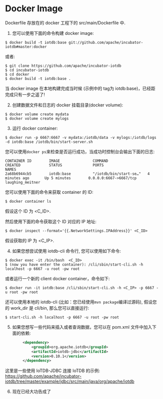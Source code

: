 <!--

    Licensed to the Apache Software Foundation (ASF) under one
    or more contributor license agreements.  See the NOTICE file
    distributed with this work for additional information
    regarding copyright ownership.  The ASF licenses this file
    to you under the Apache License, Version 2.0 (the
    "License"); you may not use this file except in compliance
    with the License.  You may obtain a copy of the License at
    
        http://www.apache.org/licenses/LICENSE-2.0
    
    Unless required by applicable law or agreed to in writing,
    software distributed under the License is distributed on an
    "AS IS" BASIS, WITHOUT WARRANTIES OR CONDITIONS OF ANY
    KIND, either express or implied.  See the License for the
    specific language governing permissions and limitations
    under the License.

-->

# Docker Image

Dockerfile 存放在的 docker 工程下的 src/main/Dockerfile 中.

1. 您可以使用下面的命令构建 docker image: 
```
$ docker build -t iotdb:base git://github.com/apache/incubator-iotdb#master:docker
```
或者:
```
$ git clone https://github.com/apache/incubator-iotdb
$ cd incubator-iotdb
$ cd docker
$ docker build -t iotdb:base .
```
当 docker image 在本地构建完成当时候 (示例中的 tag为 iotdb:base)，已经距完成只有一步之遥了!

2. 创建数据文件和日志的 docker 挂载目录(docker volume):
```
$ docker volume create mydata
$ docker volume create mylogs
```
3. 运行 docker container:
```shell
$ docker run -p 6667:6667 -v mydata:/iotdb/data -v mylogs:/iotdb/logs -d iotdb:base /iotdb/bin/start-server.sh
```
您可以使用`docker ps`来检查是否运行成功，当成功时控制台会输出下面的日志:
```
CONTAINER ID        IMAGE               COMMAND                  CREATED             STATUS              PORTS                               NAMES
2a68b6944cb5        iotdb:base          "/iotdb/bin/start-se…"   4 minutes ago       Up 5 minutes        0.0.0.0:6667->6667/tcp              laughing_meitner
```
您可以使用下面的命令来获取 container 的 ID: 
```
$ docker container ls
```
假设这个 ID 为 <C_ID>.

然后使用下面的命令获取这个 ID 对应的 IP 地址:
```
$ docker inspect --format='{{.NetworkSettings.IPAddress}}' <C_ID>
```
假设获取的 IP 为 <C_IP>.

4. 如果您想尝试使用 iotdb-cli 命令行, 您可以使用如下命令:
```
$ docker exec -it /bin/bash  <C_ID>
$ (now you have enter the container): /cli/sbin/start-cli.sh -h localhost -p 6667 -u root -pw root
```

或者运行一个新的 client docker container，命令如下:
```
$ docker run -it iotdb:base /cli/sbin/start-cli.sh -h <C_IP> -p 6667 -u root -pw root
```
还可以使用本地的 iotdb-cli (比如：您已经使用`mvn package`编译过源码), 假设您的 work_dir 是 cli/bin, 那么您可以直接运行:
```
$ start-cli.sh -h localhost -p 6667 -u root -pw root
```
5. 如果您想写一些代码来插入或者查询数据，您可以在 pom.xml 文件中加入下面的依赖:
```xml
        <dependency>
            <groupId>org.apache.iotdb</groupId>
            <artifactId>iotdb-jdbc</artifactId>
            <version>0.10.1</version>
        </dependency>
```
这里是一些使用 IoTDB-JDBC 连接 IoTDB 的示例: https://github.com/apache/incubator-iotdb/tree/master/example/jdbc/src/main/java/org/apache/iotdb

6. 现在已经大功告成了
